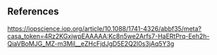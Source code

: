 ## References
https://iopscience.iop.org/article/10.1088/1741-4326/abbf35/meta?casa_token=4Rz2KGxjwpEAAAAA:Kc8n5we2Arfs7-HaERtPrq-Eeh2h-QiaVBoMJG_MZ-m3Mil__eZHcFjdJgD5E2Q2l0s3jAq5Y3g